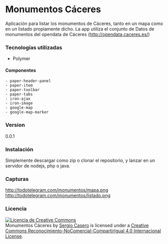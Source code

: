 # Monumentos Cáceres

Aplicación para listar los monumentos de Cáceres, tanto en un mapa como en un listado propiamente dicho.
La app utiliza el conjunto de Datos de monumentos del opendata de Cáceres (http://opendata.caceres.es/)

### Tecnologías utilizadas
- Polymer

#### Componentes
    - paper-header-panel
    - paper-item
    - paper-toolbar
    - paper-tabs
    - iron-ajax
    - iron-image
    - google-map
    - google-map-marker

### Version
0.0.1

### Instalación
Simplemente descargar como zip o clonar el repositorio, y lanzar en un servidor de nodejs, php o java.

### Capturas
http://todotelegram.com/monumentos/mapa.png
http://todotelegram.com/monumentos/listado.png

### Licencia
<a rel="license" href="http://creativecommons.org/licenses/by-nc-sa/4.0/"><img alt="Licencia de Creative Commons" style="border-width:0" src="https://i.creativecommons.org/l/by-nc-sa/4.0/88x31.png" /></a><br /><span xmlns:dct="http://purl.org/dc/terms/" property="dct:title">Monumentos Cáceres</span> by <a xmlns:cc="http://creativecommons.org/ns#" href="http://sergiocasero.es" property="cc:attributionName" rel="cc:attributionURL">Sergio Casero</a> is licensed under a <a rel="license" href="http://creativecommons.org/licenses/by-nc-sa/4.0/">Creative Commons Reconocimiento-NoComercial-CompartirIgual 4.0 Internacional License</a>.



